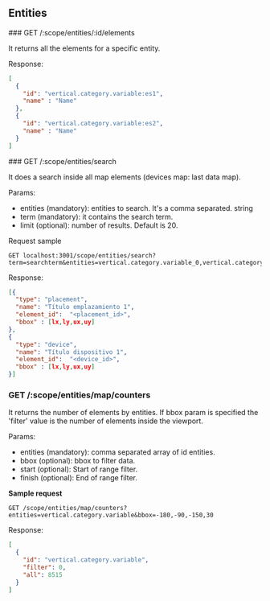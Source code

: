 ## Entities

### GET /:scope/entities/:id/elements

It returns all the elements for a specific entity.

Response:
```json
[
  {
    "id": "vertical.category.variable:es1",
    "name" : "Name"
  },
  {
    "id": "vertical.category.variable:es2",
    "name" : "Name"
  }
]
```

### GET /:scope/entities/search

It does a search inside all map elements (devices map: last data map).

Params:
- entities (mandatory): entities to search. It's a comma separated. string
- term (mandatory): it contains the search term.
- limit (optional): number of results. Default is 20.

Request sample
```
GET localhost:3001/scope/entities/search?term=searchterm&entities=vertical.category.variable_0,vertical.category.variable_1,vertical.category.variable_2,vertical.category.variable_3&limit=10
```

Response:
```json
[{
  "type": "placement",
  "name": "Título emplazamiento 1",
  "element_id":  "<placement_id>",
  "bbox" : [lx,ly,ux,uy]
},
{
  "type": "device",
  "name": "Título dispositivo 1",
  "element_id":  "<device_id>",
  "bbox" : [lx,ly,ux,uy]
}]
```

### GET /:scope/entities/map/counters

It returns the number of elements by entities. If bbox param is specified the 'filter' value is the number of elements inside the viewport.

Params:
* entities (mandatory): comma separated array of id entities.
* bbox (optional): bbox to filter data.
* start (optional): Start of range filter.
* finish (optional): End of range filter.

**Sample request**
```
GET /scope/entities/map/counters?entities=vertical.category.variable&bbox=-180,-90,-150,30
```

Response:
```json
[
  {
    "id": "vertical.category.variable",
    "filter": 0,
    "all": 8515
  }
]
```
